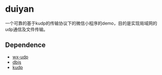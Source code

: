 # duiyan
一个可靠的基于kudp的传输协议下的微信小程序的demo，目的是实现局域网的udp通信及文件传输。

## Dependence
- [wx-udp](https://developers.weixin.qq.com/miniprogram/dev/api/network/udp/wx.createUDPSocket.html)
- [dbjs](https://github.com/skybosi/dbjs)
- [kudp](https://github.com/skybosi/kudp)

